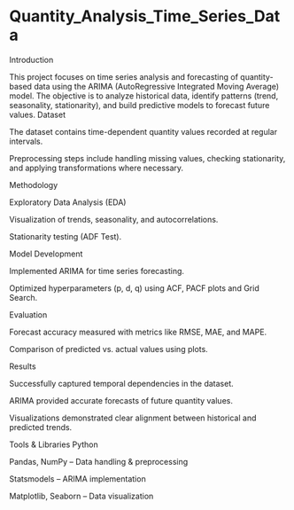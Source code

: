 # Quantity_Analysis_Time_Series_Data
Introduction

This project focuses on time series analysis and forecasting of quantity-based data using the ARIMA (AutoRegressive Integrated Moving Average) model. The objective is to analyze historical data, identify patterns (trend, seasonality, stationarity), and build predictive models to forecast future values.
Dataset

The dataset contains time-dependent quantity values recorded at regular intervals.

Preprocessing steps include handling missing values, checking stationarity, and applying transformations where necessary.

Methodology

Exploratory Data Analysis (EDA)

Visualization of trends, seasonality, and autocorrelations.

Stationarity testing (ADF Test).

Model Development

Implemented ARIMA for time series forecasting.

Optimized hyperparameters (p, d, q) using ACF, PACF plots and Grid Search.

Evaluation

Forecast accuracy measured with metrics like RMSE, MAE, and MAPE.

Comparison of predicted vs. actual values using plots.

Results

Successfully captured temporal dependencies in the dataset.

ARIMA provided accurate forecasts of future quantity values.

Visualizations demonstrated clear alignment between historical and predicted trends.

Tools & Libraries
Python

Pandas, NumPy – Data handling & preprocessing

Statsmodels – ARIMA implementation

Matplotlib, Seaborn – Data visualization

